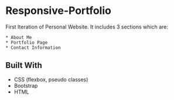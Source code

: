 # Responsive-Portfolio

First Iteration of Personal Website. It includes 3 sections which are: 
```
* About Me
* Portfolio Page 
* Contact Information

```
## Built With
* CSS (flexbox, pseudo classes)
* Bootstrap
* HTML
